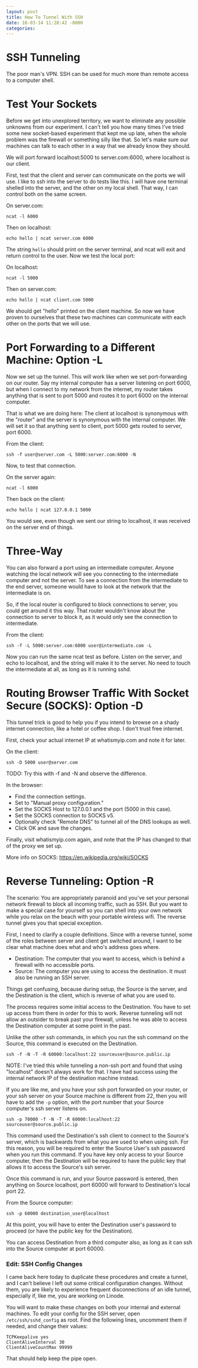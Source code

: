```yaml
---
layout: post
title: How To Tunnel With SSH
date: 16-03-14 11:28:42 -0800
categories: 
---
```


SSH Tunneling
====
The poor man's VPN. SSH can be used for much more than remote access to a computer shell.

Test Your Sockets
====
Before we get into unexplored territory, we want to eliminate any possible unknowns from our experiment. I can't tell you how many times I've tried some new socket-based experiment that kept me up late, when the whole problem was the firewall or something silly like that. So let's make sure our machines can talk to each other in a way that we already know they should.

We will port forward localhost:5000 to server.com:6000, where localhost is our client.

First, test that the client and server can communicate on the ports we will use. I like to ssh into the server to do tests like this. I will have one terminal shelled into the server, and the other on my local shell. That way, I can control both on the same screen.

On server.com:

```
ncat -l 6000
```

Then on localhost:

```
echo hello | ncat server.com 6000
```

The string `hello` should print on the server terminal, and ncat will exit and return control to the user.
Now we test the local port:

On localhost:

```
ncat -l 5000
```

Then on server.com:

```
echo hello | ncat client.com 5000
```

We should get "hello" printed on the client machine. So now we have proven to ourselves that these two machines can communicate with each other on the ports that we will use.


Port Forwarding to a Different Machine: Option -L
====

Now we set up the tunnel. This will work like when we set port-forwarding on our router. Say my internal computer has a server listening on port 6000, but when I connect to my network from the internet, my router takes anything that is sent to port 5000 and routes it to port 6000 on the internal computer. 

That is what we are doing here: The client at localhost is synonymous with the "router" and the server is synonymous with the internal computer. We will set it so that anything sent to client, port 5000 gets routed to server, port 6000.

From the client:

```
ssh -f user@server.com -L 5000:server.com:6000 -N
```

Now, to test that connection.

On the server again:

```
ncat -l 6000
```

Then back on the client:

```
echo hello | ncat 127.0.0.1 5000
```

You would see, even though we sent our string to localhost, it was received on the server end of things.

Three-Way
===

You can also forward a port using an intermediate computer.
Anyone watching the local network will see you connecting to the intermediate computer and not the server.
To see a connection from the intermediate to the end server, someone would have to look at the network that the intermediate is on.

So, if the local router is configured to block connections to server, you could get around it this way. That router wouldn't know about the connection to server to block it, as it would only see the connection to intermediate.

From the client:

```
ssh -f -L 5000:server.com:6000 user@intermediate.com -L
```

Now you can run the same ncat test as before. Listen on the server, and echo to localhost, and the string will make it to the server. No need to touch the intermediate at all, as long as it is running sshd.


Routing Browser Traffic With Socket Secure (SOCKS): Option -D
===
This tunnel trick is good to help you if you intend to browse on a shady internet connection, like a hotel or coffee shop. I don't trust free internet.

First, check your actual internet IP at whatismyip.com and note it for later.

On the client:

```
ssh -D 5000 user@server.com
```

TODO: Try this with -f and -N and observe the difference.

In the browser: 
- Find the connection settings. 
- Set to "Manual proxy configuration." 
- Set the SOCKS Host to 127.0.0.1 and the port (5000 in this case).
- Set the SOCKS connection to SOCKS v5.
- Optionally check "Remote DNS" to tunnel all of the DNS lookups as well.
- Click OK and save the changes.

Finally, visit whatismyip.com again, and note that the IP has changed to that of the proxy we set up.

More info on SOCKS: https://en.wikipedia.org/wiki/SOCKS

Reverse Tunneling: Option -R
====

The scenario: You are appropriately paranoid and you've set your personal network firewall to block all incoming traffic, such as SSH. But you want to make a special case for yourself so you can shell into your own network while you relax on the beach with your portable wireless wifi. The reverse tunnel gives you that special exception.

First, I need to clarify a couple definitions. Since with a reverse tunnel, some of the roles between server and client get switched around, I want to be clear what machine does what and who's address goes where. 

- Destination: The computer that you want to access, which is behind a firewall with no accessible ports.
- Source: The computer you are using to access the destination. It must also be running an SSH server.

Things get confusing, because during setup, the Source is the server, and the Destination is the client, which is reverse of what you are used to.

The process requires some initial access to the Destination. You have to set up access from there in order for this to work. Reverse tunneling will not allow an outsider to break past your firewall, unless he was able to access the Destination computer at some point in the past.

Unlike the other ssh commands, in which you run the ssh command on the Source, this command is executed on the Destination. 

```
ssh -f -N -T -R 60000:localhost:22 sourceuser@source.public.ip
```

NOTE: I've tried this while tunneling a non-ssh port and found that using "localhost" doesn't always work for that. I have had success using the internal network IP of the destination machine instead.

If you are like me, and you have your ssh port forwarded on your router, or your ssh server on your Source machine is different from 22, then you will have to add the `-p` option, with the port number that your Source computer's ssh server listens on.

```
ssh -p 70000 -f -N -T -R 60000:localhost:22 sourceuser@source.public.ip
```

This command used the Destination's ssh client to connect to the Source's server, which is backwards from what you are used to when using ssh. For this reason, you will be required to enter the Source User's ssh password when you run this command. If you have key only access to your Source computer, then the Destination will be required to have the public key that allows it to access the Source's ssh server.

Once this command is run, and your Source password is entered, then anything on Source localhost, port 60000 will forward to Destination's local port 22.

From the Source computer:

```
ssh -p 60000 destination_user@localhost
```

At this point, you will have to enter the Destination user's password to proceed (or have the public key for the Destination).

You can access Destination from a third computer also, as long as it can ssh into the Source computer at port 60000.

### Edit: SSH Config Changes

I came back here today to duplicate these procedures and create a tunnel, and I can't believe I left out some critical configuration changes. Without them, you are likely to experience frequent disconnections of an idle tunnel, especially if, like me, you are working on Linode.

You will want to make these changes on both your internal and external machines. To edit your config for the SSH server, open `/etc/ssh/sshd_config` as root. Find the following lines, uncomment them if needed, and change their values:

    TCPKeepalive yes
    ClientAliveInterval 30
    ClientAliveCountMax 99999

That should help keep the pipe open.


